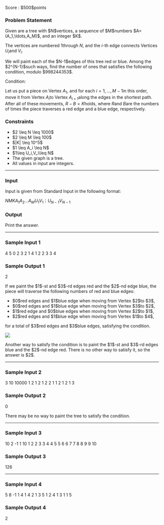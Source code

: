 
<div>

<span>

<span>

<p>
Score : $500$points
</p>

<div>

<section>

### **Problem Statement**

<p>
Given are a tree with $N$vertices, a sequence of $M$numbers $A=(A_1,\ldots,A_M)$, and an integer $K$.

The vertices are numbered $1$through $N$, and the $i$-th edge connects Vertices $U_i$and $V_i$.
</p>

<p>
We will paint each of the $N-1$edges of this tree red or blue. Among the $2^{N-1}$such ways, find the number of ones that satisfies the following condition, modulo $998244353$.
</p>

<p>
Condition:

Let us put a piece on Vertex $A_1$, and for each $i=1,\ldots,M-1$in this order, move it from Vertex $A_i$to Vertex $A_{i+1}$along the edges in the shortest path. After all of these movements, $R-B=K$holds, where $R$and $B$are the numbers of times the piece traverses a red edge and a blue edge, respectively.
</p>

</section>

</div>

<div>

<section>

### **Constraints**

<ul>

<li>
$2 \leq N \leq 1000$
</li>

<li>
$2 \leq M \leq 100$
</li>

<li>
$|K| \leq 10^5$
</li>

<li>
$1 \leq A_i \leq N$
</li>

<li>
$1\leq U_i,V_i\leq N$
</li>

<li>
The given graph is a tree.
</li>

<li>
All values in input are integers.
</li>

</ul>

</section>

</div>

---

<div>

<div>

<section>

### **Input**

<p>
Input is given from Standard Input in the following format:
</p>

<div>

$N$$M$$K$$A_1$$A_2$$\ldots$$A_M$$U_1$$V_1$$\vdots$$U_{N-1}$$V_{N-1}$
</div>

</section>

</div>

<div>

<section>

### **Output**

<p>
Print the answer.
</p>

</section>

</div>

</div>

---

<div>

<section>

### **Sample Input 1**

<div>

4 5 0
2 3 2 1 4
1 2
2 3
3 4

</div>

</section>

</div>

<div>

<section>

### **Sample Output 1**

<div>

2

</div>

<p>
If we paint the $1$-st and $3$-rd edges red and the $2$-nd edge blue, the piece will traverse the following numbers of red and blue edges:
</p>

<ul>

<li>
$0$red edges and $1$blue edge when moving from Vertex $2$to $3$,
</li>

<li>
$0$red edges and $1$blue edge when moving from Vertex $3$to $2$,
</li>

<li>
$1$red edge and $0$blue edges when moving from Vertex $2$to $1$,
</li>

<li>
$2$red edges and $1$blue edge when moving from Vertex $1$to $4$,
</li>

</ul>

<p>
for a total of $3$red edges and $3$blue edges, satisfying the condition.
</p>

<p>

<img src="https://img.atcoder.jp/ghi/f9b2b199fb6eedaca02e15ff556b72b1.png">

</img>

</p>

<p>
Another way to satisfy the condition is to paint the $1$-st and $3$-rd edges blue and the $2$-nd edge red. There is no other way to satisfy it, so the answer is $2$.
</p>

</section>

</div>

---

<div>

<section>

### **Sample Input 2**

<div>

3 10 10000
1 2 1 2 1 2 2 1 1 2
1 2
1 3

</div>

</section>

</div>

<div>

<section>

### **Sample Output 2**

<div>

0

</div>

<p>
There may be no way to paint the tree to satisfy the condition.
</p>

</section>

</div>

---

<div>

<section>

### **Sample Input 3**

<div>

10 2 -1
1 10
1 2
2 3
3 4
4 5
5 6
6 7
7 8
8 9
9 10

</div>

</section>

</div>

<div>

<section>

### **Sample Output 3**

<div>

126

</div>

</section>

</div>

---

<div>

<section>

### **Sample Input 4**

<div>

5 8 -1
1 4 1 4 2 1 3 5
1 2
4 1
3 1
1 5

</div>

</section>

</div>

<div>

<section>

### **Sample Output 4**

<div>

2

</div>

</section>

</div>

</span>

</span>

</div>
